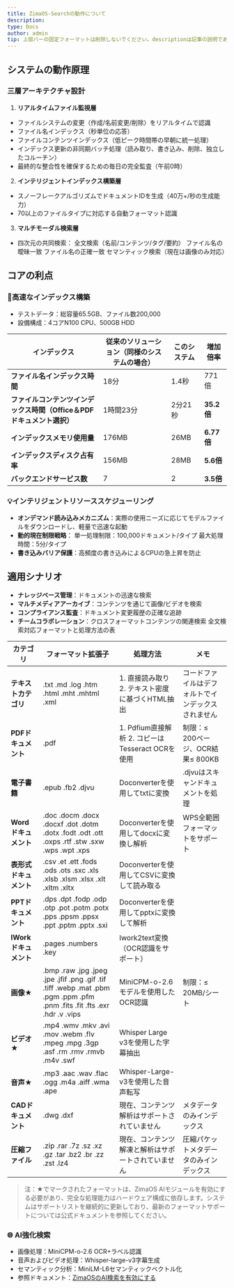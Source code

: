 ```yaml
---
title: ZimaOS-Searchの動作について
description: 
type: Docs
author: admin
tip: 上部バーの固定フォーマットは削除しないでください。descriptionは記事の説明であり、記入しない場合、最初の段落の文字が切り取られます。
---
```

## システムの動作原理
### 三層アーキテクチャ設計
1. **リアルタイムファイル監視層**
- ファイルシステムの変更（作成/名前変更/削除）をリアルタイムで認識
- ファイル名インデックス（秒単位の応答）
- ファイルコンテンツインデックス（低ピーク時間帯の早朝に統一処理）
- インデックス更新の非同期バッチ処理（読み取り、書き込み、削除、独立したコルーチン）
- 最終的な整合性を確保するための毎日の完全監査（午前0時）
2. **インテリジェントインデックス構築層**
- スノーフレークアルゴリズムでドキュメントIDを生成（40万+/秒の生成能力）
- 70以上のファイルタイプに対応する自動フォーマット認識
3. **マルチモーダル検索層**
  - 四次元の共同検索：
全文検索（名前/コンテンツ/タグ/要約）
ファイル名の曖昧一致
ファイル名の正確一致
セマンティック検索（現在は画像のみ対応）

## コアの利点
### 🚀高速なインデックス構築
- テストデータ：総容量65.5GB、ファイル数200,000
- 設備構成：4コアN100 CPU、500GB HDD

| **インデックス** | **従来のソリューション（同様のシステムの場合）** | **このシステム** | **増加倍率** |
| - | - | - | - |
| **ファイル名インデックス時間** | 18分 | 1.4秒 | 771倍 |
| **ファイルコンテンツインデックス時間（Office＆PDFドキュメント選択）** | 1時間23分 | 2分21秒 | **35.2倍** |
| **インデックスメモリ使用量** | 176MB | 26MB | **6.77倍** |
| **インデックスディスク占有率** | 156MB | 28MB | **5.6倍** |
| **バックエンドサービス数** | 7 | 2 | **3.5倍** |
### 💡インテリジェントリソーススケジューリング
- **オンデマンド読み込みメカニズム**：実際の使用ニーズに応じてモデルファイルをダウンロードし、軽量で迅速な起動
- **動的現在制限戦略**：
  単一処理制限：100,000ドキュメント/タイプ
  最大処理時間：5分/タイプ
- **書き込みバリア保護**：高頻度の書き込みによるCPUの急上昇を防止
## 適用シナリオ
- **ナレッジベース管理**：ドキュメントの迅速な検索
- **マルチメディアアーカイブ**：コンテンツを通じて画像/ビデオを検索
- **コンプライアンス監査**：ドキュメント変更履歴の正確な追跡
- **チームコラボレーション**：クロスフォーマットコンテンツの関連検索
全文検索対応フォーマットと処理方法の表

| カテゴリ | フォーマット拡張子 | 処理方法 | メモ |
| - | - | - | - |
| **テキストカテゴリ** | .txt .md .log .htm .html .mht .mhtml .xml | 1. 直接読み取り 2. テキスト密度に基づくHTML抽出 | コードファイルはデフォルトでインデックスされません |
| **PDFドキュメント** | .pdf | 1. Pdfium直接解析 2. コピーはTesseract OCRを使用 | 制限：≤ 200ページ、OCR結果≤ 800KB |
| **電子書籍** | .epub .fb2 .djvu | Doconverterを使用してtxtに変換 | .djvuはスキャンドキュメントを処理 |
| **Wordドキュメント** | .doc .docm .docx .docxf .dot .dotm .dotx .fodt .odt .ott .oxps .rtf .stw .sxw .wps .wpt .xps | Doconverterを使用してdocxに変換し解析 | WPS全範囲フォーマットをサポート |
| **表形式ドキュメント** | .csv .et .ett .fods .ods .ots .sxc .xls .xlsb .xlsm .xlsx .xlt .xltm .xltx | Doconverterを使用してCSVに変換して読み取る |  |
| **PPTドキュメント** | .dps .dpt .fodp .odp .otp .pot .potm .potx .pps .ppsm .ppsx .ppt .pptm .pptx .sxi | Doconverterを使用してpptxに変換して解析 |  |
| **IWorkドキュメント** | .pages .numbers .key | Iwork2text変換（OCR認識をサポート） |  |
| **画像**★ | .bmp .raw .jpg .jpeg .jpe .jfif .png .gif .tif .tiff .webp .mat .pbm .pgm .ppm .pfm .pnm .fits .fit .fts .exr .hdr .v .vips | MiniCPM-o-2.6モデルを使用したOCR認識 | 制限：≤ 20MB/シート |
| **ビデオ**★ | .mp4 .wmv .mkv .avi .mov .webm .flv .mpeg .mpg .3gp .asf .rm .rmv .rmvb .m4v .swf | Whisper Large v3を使用した字幕抽出 |
| **音声**★ | .mp3 .aac .wav .flac .ogg .m4a .aiff .wma .ape | Whisper-Large-v3を使用した音声転写 |
| **CADドキュメント** | .dwg .dxf | 現在、コンテンツ解析はサポートされていません | メタデータのみインデックス |
| **圧縮ファイル** | .zip .rar .7z .sz .xz .gz .tar .bz2 .br .zz .zst .lz4 | 現在、コンテンツ解凍と解析はサポートされていません | 圧縮パケットメタデータのみインデックス |

> 注：★でマークされたフォーマットは、ZimaOS AIモジュールを有効にする必要があり、完全な処理能力はハードウェア構成に依存します。システムはサポートリストを継続的に更新しており、最新のフォーマットサポートについては公式ドキュメントを参照してください。
> 
### 🌐 AI強化検索
- 画像処理：MiniCPM-o-2.6 OCR+ラベル認識
- 音声およびビデオ処理：Whisper-large-v3字幕生成
- セマンティック分析：MiniLM-L6セマンティックベクトル化
- 参照ドキュメント：[ZimaOSのAI検索を有効にする](https://www.zimaspace.com/docs/zimaos/Enable-AI)
